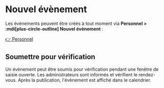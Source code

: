# Nouvel évènement

Les évènements peuvent être créés à tout moment via __Personnel > :mdi[plus-circle-outline] Nouvel évènement__ :

[👉 Personnel](/fr/user?user-tab=events)

## Soumettre pour vérification

Un évènement peut être soumis pour vérification pendant une fenêtre de saisie ouverte. Les administrateurs sont informés et vérifient le rendez-vous. Après la publication, l'évènement est affiché dans le calendrier.
